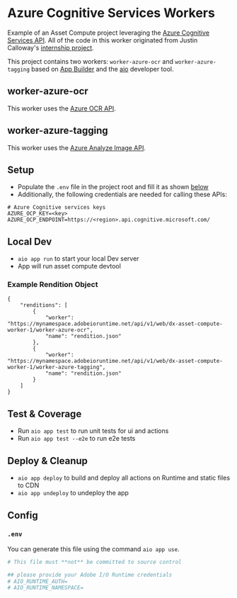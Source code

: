 # Azure Cognitive Services Workers

Example of an Asset Compute project leveraging the [Azure Cognitive Services API](https://azure.microsoft.com/en-us/services/cognitive-services/). All of the code in this worker originated from Justin Calloway's [internship project](https://git.corp.adobe.com/calloway/azure_worker).

This project contains two workers: `worker-azure-ocr` and `worker-azure-tagging` based on [App Builder](https://developer.adobe.com/app-builder/) and the [aio](https://github.com/adobe/aio-cli) developer tool.

## worker-azure-ocr

This worker uses the [Azure OCR API](https://docs.microsoft.com/en-us/azure/cognitive-services/computer-vision/quickstarts/node-print-text).


## worker-azure-tagging

This worker uses the [Azure Analyze Image API](https://docs.microsoft.com/en-us/azure/cognitive-services/computer-vision/quickstarts/node-analyze).


## Setup

- Populate the `.env` file in the project root and fill it as shown [below](#env)
- Additionally, the following credentials are needed for calling these APIs:

```
# Azure Cognitive services keys
AZURE_OCP_KEY=<key>
AZURE_OCP_ENDPOINT=https://<region>.api.cognitive.microsoft.com/
```

## Local Dev

- `aio app run` to start your local Dev server
- App will run asset compute devtool

### Example Rendition Object
```
{
    "renditions": [
        {
            "worker": "https://mynamespace.adobeioruntime.net/api/v1/web/dx-asset-compute-worker-1/worker-azure-ocr",
            "name": "rendition.json"
        },
        {
            "worker": "https://mynamespace.adobeioruntime.net/api/v1/web/dx-asset-compute-worker-1/worker-azure-tagging",
            "name": "rendition.json"
        }
    ]
}
```

## Test & Coverage

- Run `aio app test` to run unit tests for ui and actions
- Run `aio app test --e2e` to run e2e tests

## Deploy & Cleanup

- `aio app deploy` to build and deploy all actions on Runtime and static files to CDN
- `aio app undeploy` to undeploy the app

## Config

### `.env`

You can generate this file using the command `aio app use`. 

```bash
# This file must **not** be committed to source control

## please provide your Adobe I/O Runtime credentials
# AIO_RUNTIME_AUTH=
# AIO_RUNTIME_NAMESPACE=
```

